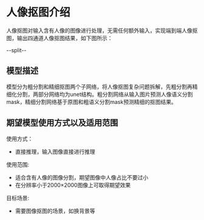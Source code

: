 # 人像抠图介绍

人像抠图对输入含有人像的图像进行处理，无需任何额外输入，实现端到端人像抠图，输出四通道人像抠图结果，如下图所示：

--split--

## 模型描述

模型分为粗分割和精细抠图两个子网络，将人像抠图复杂问题拆解，先粗分割再精细化分割，两部分网络均为unet结构。粗分割网络从输入图片预测人像语义分割mask，精细分割网络基于原图和粗语义分割mask预测精细的抠图结果。

## 期望模型使用方式以及适用范围

使用方式：
- 直接推理，输入图像直接进行推理

使用范围:
- 适合含有人像的图像分割，期望图像中人像占比不要过小
- 在分辨率小于2000×2000图像上可取得期望效果

目标场景:
- 需要图像抠图的场景，如换背景等
